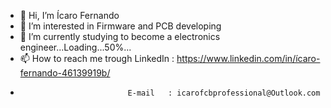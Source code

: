 - 👋 Hi, I’m Ícaro Fernando
- 👀 I’m interested in Firmware and PCB developing
- 🌱 I’m currently studying to become a electronics engineer...Loading...50%...
- 📫 How to reach me trough  LinkedIn : https://www.linkedin.com/in/ícaro-fernando-46139919b/
-                             E-mail   : icarofcbprofessional@Outlook.com  

